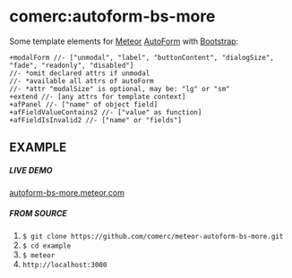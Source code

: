 comerc:autoform-bs-more
=======================

Some template elements for [Meteor](https://www.meteor.com/) [AutoForm](https://github.com/aldeed/meteor-autoform/) with [Bootstrap](http://getbootstrap.com/):
```jade
+modalForm //- ["unmodal", "label", "buttonContent", "dialogSize", "fade", "readonly", "disabled"]
//- *omit declared attrs if unmodal
//- *available all attrs of autoForm
//- *attr "modalSize" is optional, may be: "lg" or "sm"
+extend //- [any attrs for template context]
+afPanel //- ["name" of object field]
+afFieldValueContains2 //- ["value" as function]
+afFieldIsInvalid2 //- ["name" or "fields"]
```
EXAMPLE
-------
##### LIVE DEMO
[autoform-bs-more.meteor.com](http://autoform-bs-more.meteor.com/)

##### FROM SOURCE
1. `$ git clone https://github.com/comerc/meteor-autoform-bs-more.git`
2. `$ cd example`
3. `$ meteor`
4. `http://localhost:3000`
